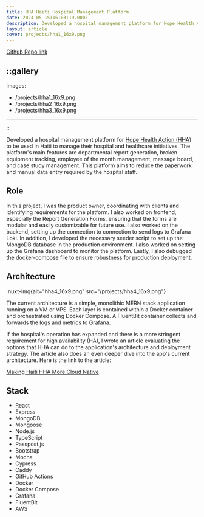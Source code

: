 ```yaml
---
title: HHA Haiti Hospital Management Platform
date: 2024-05-15T16:03:19.000Z
description: Developed a hospital management platform for Hope Health Action (HHA) using React, Express, TypeScript, MongoDB, and Node.js.
layout: article
cover: projects/hha1_16x9.png
---
```


[Github Repo link](https://github.com/drbfraser/HHA-HaitiHospital)

::gallery
---
images:
  - /projects/hha1_16x9.png
  - /projects/hha2_16x9.png
  - /projects/hha3_16x9.png
---
::

Developed a hospital management platform for [Hope Health Action (HHA)](https://hopehealthaction.org/) to be used in Haiti to manage their hospital and healthcare initiatives. The platform's main features are departmental report generation, broken equipment tracking, employee of the month management, message board, and case study management. This platform aims to reduce the paperwork and manual data entry required by the hospital staff.

## Role

In this project, I was the product owner, coordinating with clients and identifying requirements for the platform. I also worked on frontend, especially the Report Generation Forms, ensuring that the forms are modular and easily customizable for future use. I also worked on the backend, setting up the connection to connection to send logs to Grafana Loki. In addition, I developed the necessary seeder script to set up the MongoDB database in the production environment. I also worked on setting up the Grafana dashboard to monitor the platform. Lastly, I also debugged the docker-compose file to ensure robustness for production deployment.

## Architecture

:nuxt-img{alt="hha4_16x9.png" src="/projects/hha4_16x9.png"}

The current architecture is a simple, monolithic MERN stack application running on a VM or VPS. Each layer is contained within a Docker container and orchestrated using Docker Compose. A FluentBit container collects and forwards the logs and metrics to Grafana.

If the hospital's operation has expanded and there is a more stringent requirement for high availability (HA), I wrote an article evaluating the options that HHA can do to the application's architecture and deployment strategy. The article also does an even deeper dive into the app's current architecture. Here is the link to the article:

[Making Haiti HHA More Cloud Native](https://www.justinang.com/posts/cloud_native_haiti)

## Stack

- React
- Express
- MongoDB
- Mongoose
- Node.js
- TypeScript
- Passpost.js
- Bootstrap
- Mocha
- Cypress
- Caddy
- GitHub Actions
- Docker
- Docker Compose
- Grafana
- FluentBit
- AWS
